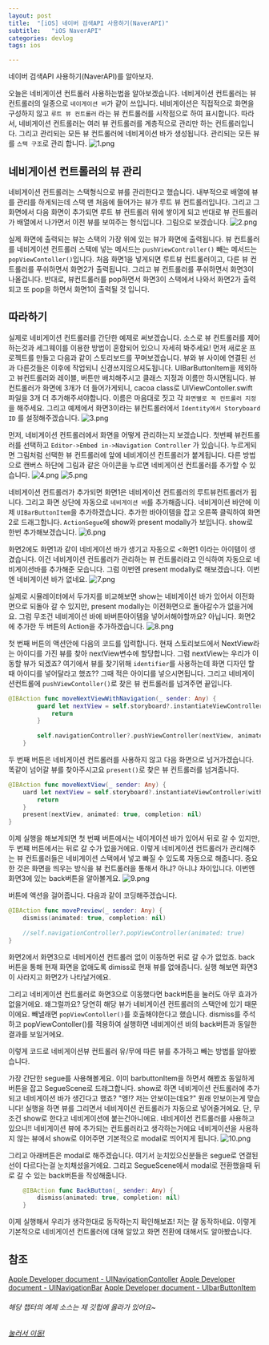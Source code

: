 ```yaml
---
layout: post
title:  "[iOS] 네이버 검색API 사용하기(NaverAPI)"
subtitle:   "iOS NaverAPI"
categories: devlog
tags: ios

---
```


네이버 검색API 사용하기(NaverAPI)를 알아보자.

오늘은 네비게이션 컨트롤러 사용하는법을 알아보겠습니다.
네비게이션 컨트롤러는 뷰컨트롤러의 일종으로 `네이게이션 바`가 같이 쓰입니다.
네비게이션은 직접적으로 화면을 구성하지 않고 `루트 뷰 컨트롤러` 라는 뷰 컨트롤러를 시작점으로 하여 표시합니다.
따라서, 네비게이션 컨트롤러는 여러 뷰 컨트롤러를 계층적으로 관리만 하는 컨트롤러입니다.
그리고 관리되는 모든 뷰 컨트롤러에 네비게이션 바가 생성됩니다.
관리되는 모든 뷰를 `스택 구조`로 관리 합니다.
![1.png](https://MinominoDomino.github.io/assets/img/ios/NavigationContoller/1.png)

## 네비게이션 컨트롤러의 뷰 관리
네비게이션 컨트롤러는 스택형식으로 뷰를 관리한다고 했습니다.
내부적으로 배열에 뷰를 관리를 하게되는데 스택 맨 처음에 들어가는 뷰가 루트 뷰 컨트롤러입니다.
그리고 그화면에서 다음 화면이 추가되면 루트 뷰 컨트롤러 위에 쌓이게 되고 반대로 뷰 컨트롤러가 배열에서 나가면서
이전 뷰를 보여주는 형식입니다.
그림으로 보겠습니다.
![2.png](https://MinominoDomino.github.io/assets/img/ios/NavigationContoller/2.png)

실제 화면에 출력되는 뷰는 스택의 가장 위에 있는 뷰가 화면에 출력됩니다.
뷰 컨트롤러를 네비게이션 컨트롤러 스택에 넣는 메서드는 `pushViewController()` 빼는 메서드는 `popViewContoller()`입니다.
처음 화면1을 넣게되면 루트뷰 컨트롤러이고, 다른 뷰 컨트롤러를 푸쉬하면서 화면2가 출력됩니다.
그리고 뷰 컨트롤러를 푸쉬하면서 화면3이 나올겁니다.
반대로, 뷰컨트롤러를 pop하면서 화면3이 스택에서 나와서 화면2가 출력되고 또 pop을 하면서 화면1이 출력될 것 입니다.

## 따라하기
실제로 네비게이션 컨트롤러를 간단한 예제로 써보겠습니다.
소스로 뷰 컨트롤러를 제어하는것과 세그웨이를 이용한 방법이 혼합되어 있으니 자세히 봐주세요!
먼저 새로운 프로젝트를 만들고 다음과 같이 스토리보드를 꾸며보겠습니다.
뷰와 뷰 사이에 연결된 선과 다른것들은 이후에 작업되니 신경쓰지않으셔도됩니다.
UIBarButtonItem을 제외하고 뷰컨트롤러와 레이블, 버튼만 배치해주시고 클래스 지정과 이름만 하시면됩니다.
뷰 컨트롤러가 화면에 3개가 더 들어가게되니, cacoa class로 UIViewContoller.swift 파일을 3개 더 추가해주셔야합니다.
이름은 마음대로 짓고 각 `화면별로 꼭 컨트롤러 지정` 을 해주세요.
그리고 예제에서 화면3이라는 뷰컨트롤러에서 `Identity에서 Storyboard ID` 를 설정해주겠습니다.
![3.png](https://MinominoDomino.github.io/assets/img/ios/NavigationContoller/3.png)

먼저, 네비게이션 컨트롤러에서 화면을 어떻게 관리하는지 보겠습니다.
첫번째 뷰컨트롤러를 선택하고 `Editor->Embed in->Navigation Controller` 가 있습니다.
누르게되면 그림처럼 선택한 뷰 컨트롤러에 앞에 네비게이션 컨트롤러가 붙게됩니다.
다른 방법으로 캔버스 하단에 그림과 같은 아이콘을 누르면 네비게이션 컨트롤러를 추가할 수 있습니다.
![4.png](https://MinominoDomino.github.io/assets/img/ios/NavigationContoller/4.png)
![5.png](https://MinominoDomino.github.io/assets/img/ios/NavigationContoller/5.png)

네비게이션 컨트롤러가 추가되면 화면1은 네비게이션 컨트롤러의 루트뷰컨트롤러가 됩니다.
그리고 화면 상단에 자동으로 `네비게이션 바`를 추가해줍니다.
네비게이션 바안에 이제 `UIBarButtonItem`을 추가하겠습니다.
추가한 바아이템을 잡고 오른쪽 클릭하여 화면2로 드래그합니다. `ActionSegue`에 show와 present modally가 보입니다.
show로 한번 추가해보겠습니다.
![6.png](https://MinominoDomino.github.io/assets/img/ios/NavigationContoller/6.png)

화면2에도 화면1과 같이 네비게이션 바가 생기고 자동으로 <화면1 이라는 아이템이 생겼습니다.
이건 네비게이션 컨트롤러가 관리하는 뷰 컨트롤러라고 인식하여 자동으로 네비게이션바를 추가해준 모습니다.
그럼 이번엔 present modally로 해보겠습니다.
이번엔 네비게이션 바가 없네요.
![7.png](https://MinominoDomino.github.io/assets/img/ios/NavigationContoller/7.png)

실제로 시뮬레이터에서 두가지를 비교해보면 show는 네비게이션 바가 있어서 이전화면으로 되돌아 갈 수 있지만, present modally는 이전화면으로 돌아갈수가 없을거에요.
그럼 무조건 네비게이션 바에 바버튼아이템을 넣어서해야할까요?
아닙니다. 화면2에 추가한 두 버튼의 Action을 추가하겠습니다. 
![8.png](https://MinominoDomino.github.io/assets/img/ios/NavigationContoller/8.png)

첫 번째 버튼의 액션안에 다음의 코드를 입력합니다.
현재 스토리보드에서 NextView라는 아이디를 가진 뷰를 찾아 nextView변수에 할당합니다. 그럼 nextView는 우리가 이동할 뷰가 되겠죠?
여기에서 뷰를 찾기위해 `identifier`를 사용하는데 화면 디자인 할때 아이디를 넣어달라고 했죠?? 그때 적은 아이디를 넣으시면됩니다.
그리고 네비게이션컨트롤에 `pushViewContoller()`로 찾은 뷰 컨트롤러를 넘겨주면 끝입니다.
```swift
@IBAction func moveNextViewWithNavigation(_ sender: Any) {
        guard let nextView = self.storyboard?.instantiateViewController(withIdentifier: "NextView") else {
            return
        }
        
        self.navigationController?.pushViewController(nextView, animated: true)
    }
```

두 번째 버튼은 네비게이션 컨트롤러를 사용하지 않고 다음 화면으로 넘거가겠습니다.
똑같이 넘어갈 뷰를 찾아주시고요
`present()`로 찾은 뷰 컨트롤러를 넘겨줍니다.
```swift
@IBAction func moveNextView(_ sender: Any) {
	uard let nextView = self.storyboard?.instantiateViewController(withIdentifier: "NextView") else {
		return
	}
	present(nextView, animated: true, completion: nil)
}
```

이제 실행을 해보게되면 첫 번쨰 버튼에서는 네이게이션 바가 있어서 뒤로 갈 수 있지만, 두 번쨰 버튼에서는 뒤로 갈 수가 없을거에요.
이렇게 네비게이션 컨트롤러가 관리해주는 뷰 컨트롤러들은 네비게이션 스택에서 넣고 빠질 수 있도록 자동으로 해줍니다.
중요한 것은 화면을 띄우는 방식을 뷰 컨트롤러을 통해서 하냐? 아니냐 차이입니다.
이번엔 화면3에 있는 back버튼을 알아볼게요.
![9.png](https://MinominoDomino.github.io/assets/img/ios/NavigationContoller/9.png)

버튼에 액션을 걸어줍니다.
다음과 같이 코딩해주겠습니다.
```swift
@IBAction func movePreview(_ sender: Any) {
    dismiss(animated: true, completion: nil)
    
    //self.navigationController?.popViewController(animated: true)
}
```

화면2에서 화면3으로 네비게이션 컨트롤러 없이 이동하면 뒤로 갈 수가 없었죠.
back버튼을 통해 현재 화면을 없애도록 dimiss로 현재 뷰를 없애줍니다.
실행 해보면 화면3이 사라지고 화면2가 나타날거에요.

그리고 네비게이션 컨트롤러로 화면3으로 이동했다면 back버튼을 눌러도 아무 효과가 없을거에요.
왜그럴까요? 당연히 해당 뷰가 네비게이션 컨트롤러의 스택안에 있기 때문이에요.
빼낼래면 `popViewContoller()`를 호출해야한다고 했습니다.
dismiss를 주석하고 popViewContoller()를 적용하여 실행하면 네비게이션 바의 back버튼과 동일한 결과를 보일거에요.

이렇게 코드로 네비게이션뷰 컨트롤러 유/무에 따른 뷰를 추가하고 빼는 방법를 알아봤습니다.

가장 간단한 segue를 사용해볼게요.
이미 barbuttonItem을 하면서 해봤죠 동일하게 버튼을 잡고 SegueScene로 드래그합니다.
show로 하면 네비게이션 컨트롤러에 추가되고 네비게이션 바가 생긴다고 했죠?
"엥!? 저는 안보이는데요?"
원래 안보이는게 맞습니다! 실행을 하면 뷰를 그리면서 네비게이션 컨트롤러가 자동으로 넣어줄거에요. 
단, 무조건 show로 한다고 네비게이션에 붙는건아니에요. 
네비게이션 컨트롤러를 사용하고 있으니!! 네비게이션 뷰에 추가되는 컨트롤러라고 생각하는거에요
네비게이션을 사용하지 않는 뷰에서 show로 이어주면 기본적으로 modal로 띄어지게 됩니다.
![10.png](https://MinominoDomino.github.io/assets/img/ios/NavigationContoller/10.png)

그리고 아래버튼은 modal로 해주겠습니다.
여기서 눈치있으신분들은 segue로 연결된 선이 다르다는걸 눈치채셨을거에요.
그리고 SegueScene에서 modal로 전환했을때 뒤로 갈 수 있는 back버튼을 작성해줍니다.
```swift
    @IBAction func BackButton(_ sender: Any) {
        dismiss(animated: true, completion: nil)
    }
```

이제 실행해서 우리가 생각한대로 동작하는지 확인해보죠!
저는 잘 동작하네요.
이렇게 기본적으로 네비게이션 컨트롤러에 대해 알았고 화면 전환에 대해서도 알아봤습니다.

## 참조
[Apple Developer document - UINavigationContoller](https://developer.apple.com/documentation/uikit/uinavigationcontroller)
[Apple Developer document - UINavigationBar](https://developer.apple.com/documentation/uikit/uinavigationbar)
[Apple Developer document - UIbarButtonItem](https://developer.apple.com/documentation/uikit/uibarbuttonitem)


###### 해당 챕터의 예제 소스는 제 깃헙에 올라가 있어요~
###### [눌러서 이동!](https://github.com/MinominoDomino/ios-sample-store)
